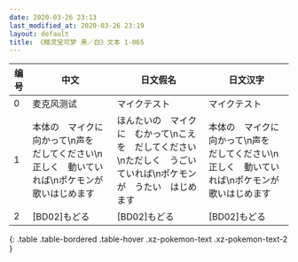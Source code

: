 ```yaml
---
date: 2020-03-26 23:13
last_modified_at: 2020-03-26 23:19
layout: default
title: 《精灵宝可梦 黑／白》文本 1-065
---
```

| 编号 | 中文 | 日文假名 | 日文汉字 |
| ---- | ---- | ---- | --- |
| 0 | 麦克风测试 | マイクテスト | マイクテスト |
| 1 | 本体の　マイクに　向かって\n声を　だしてください\n正しく　動いていれば\nポケモンが　歌いはじめます | ほんたいの　マイクに　むかって\nこえを　だしてください\nただしく　うごいていれば\nポケモンが　うたい　はじめます | 本体の　マイクに　向かって\n声を　だしてください\n正しく　動いていれば\nポケモンが　歌いはじめます |
| 2 | [BD02]もどる | [BD02]もどる | [BD02]もどる |
{: .table .table-bordered .table-hover .xz-pokemon-text .xz-pokemon-text-2 }